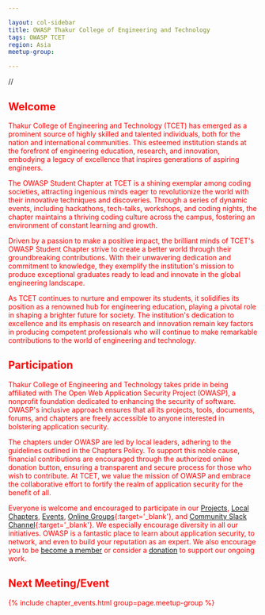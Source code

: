 ```yaml
---

layout: col-sidebar
title: OWASP Thakur College of Engineering and Technology
tags: OWASP TCET
region: Asia
meetup-group:

---
```


//<div style='color:red;'>
<div >


## Welcome
Thakur College of Engineering and Technology (TCET) has emerged as a prominent source of highly skilled and talented individuals, both for the nation and international communities. This esteemed institution stands at the forefront of engineering education, research, and innovation, embodying a legacy of excellence that inspires generations of aspiring engineers.

The OWASP Student Chapter at TCET is a shining exemplar among coding societies, attracting ingenious minds eager to revolutionize the world with their innovative techniques and discoveries. Through a series of dynamic events, including hackathons, tech-talks, workshops, and coding nights, the chapter maintains a thriving coding culture across the campus, fostering an environment of constant learning and growth.

Driven by a passion to make a positive impact, the brilliant minds of TCET's OWASP Student Chapter strive to create a better world through their groundbreaking contributions. With their unwavering dedication and commitment to knowledge, they exemplify the institution's mission to produce exceptional graduates ready to lead and innovate in the global engineering landscape.

As TCET continues to nurture and empower its students, it solidifies its position as a renowned hub for engineering education, playing a pivotal role in shaping a brighter future for society. The institution's dedication to excellence and its emphasis on research and innovation remain key factors in producing competent professionals who will continue to make remarkable contributions to the world of engineering and technology.

## Participation
Thakur College of Engineering and Technology takes pride in being affiliated with The Open Web Application Security Project (OWASP), a nonprofit foundation dedicated to enhancing the security of software. OWASP's inclusive approach ensures that all its projects, tools, documents, forums, and chapters are freely accessible to anyone interested in bolstering application security.

The chapters under OWASP are led by local leaders, adhering to the guidelines outlined in the Chapters Policy. To support this noble cause, financial contributions are encouraged through the authorized online donation button, ensuring a transparent and secure process for those who wish to contribute. At TCET, we value the mission of OWASP and embrace the collaborative effort to fortify the realm of application security for the benefit of all.

Everyone is welcome and encouraged to participate in our [Projects](/projects/), [Local Chapters](/chapters/), [Events](/events/), [Online Groups](https://groups.google.com/a/owasp.com/){:target='_blank'}, and [Community Slack Channel](https://owasp.slack.com/){:target='_blank'}. We especially encourage diversity in all our initiatives. OWASP is a fantastic place to learn about application security, to network, and even to build your reputation as an expert. We also encourage you to be [become a member](/membership/) or consider a [donation](/donate/) to support our ongoing work.

Next Meeting/Event <!-- You should keep this section as it will populate your meetup events -->
---------------------
{% include chapter_events.html group=page.meetup-group %}

<!-- You should delete this comment

Standard Chapter Page Template
This is an example of a Project or Chapter page.
Please change these items to indicate the actual information you wish to present. In addition to this information, the 'front-matter' above the text should be modified to reflect your actual information.  An explanation of each of the front-matter items is below:

{front matter for this file}

```
- layout: This is the layout used by project and chapter pages.  You should leave this value as col-sidebar
- title: This is the title of your project or chapter page, usually the name.  For example, OWASP Zed Attack Proxy or OWASP Baltimore
- tags: This is a space-delimited list of tags you associate with your project or chapter.  If you are using tabs, at least one of these tags should be unique in order to be used in the tabs files (an example tab is included in this repo) 
- region: This is the region you are in according to our data
```

{copy for this file (index.md)}
Replace the text above the commented area with your information in the format below:
```
## Welcome
Include some information here about your chapter

## Participation
The Open Worldwide Application Security Project (OWASP) is a nonprofit foundation that works to improve the security of software. All of our projects ,tools, documents, forums, and chapters are free and open to anyone interested in improving application security. 

Chapters are led by local leaders in accordance with the [Chapter Leader Handbook](/www-policy/rules-of-procedure/chapter-handbook). Financial contributions should only be made online using the authorized online donation button. To be a SPEAKER at ANY OWASP Chapter in the world simply review the [speaker agreement](/www-policy/speaker-agreement) and then contact the local chapter leader with details of what OWASP Project, independent research, or related software security topic you would like to present.

Everyone is welcome and encouraged to participate in our [Projects](/projects), [Local Chapters](/chapters), [Events](/events), [Online Groups](https://groups.google.com/a/owasp.com/){:target='_blank'}, and [Community Slack Channel](https://owasp.slack.com/){:target='_blank'}. We especially encourage diversity in all our initiatives. OWASP is a fantastic place to learn about application security, to network, and even to build your reputation as an expert. We also encourage you to be [become a member](/membership) or consider a [donation](/donate) to support our ongoing work.

## Next Meeting/Event
---------------------
{% comment %}
{% include chapter_events.html group=page.meetup-group %}
{% endcomment %}

```
{info.md}

This separate file is where you should place links to your Google Group and Meetup page. It will be automatically rendered in the column sidebar.

{leaders.md}

Another separate file that should simply include each leaders name with mailto link as a list. It will also be automatically rendered in the column sidebar.

-->
